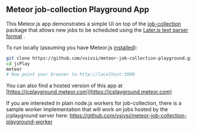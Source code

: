 ## Meteor job-collection Playground App

This Meteor.js app demonstrates a simple UI on top of the [job-collection](https://atmospherejs.com/vsivsi/job-collection) package that allows new jobs to be scheduled using the [Later.js text parser format](https://bunkat.github.io/later/parsers.html#text)  .

To run locally (assuming you have Meteor.js [installed](https://www.meteor.com/install)):

```bash
git clone https://github.com/vsivsi/meteor-job-collection-playground.git jcPlay
cd jcPlay
meteor
# Now point your browser to http://localhost:3000
```

You can also find a hosted version of this app at [https://jcplayground.meteor.com](https://jcplayground.meteor.com)

If you are interested in plain node.js workers for job-collection, there is a sample worker implementation that will work on jobs hosted by the jcplayground server here: https://github.com/vsivsi/meteor-job-collection-playground-worker
